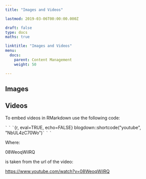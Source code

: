 ```yaml
---
title: "Images and Videos"

lastmod: 2019-03-06T00:00:00.000Z

draft: false
type: docs
maths: true	

linktitle: "Images and Videos"
menu:
  docs:
    parent: Content Management
    weight: 50

---
```


## Images

## Videos

To embed videos in RMarkdown use the following code:



`` ` `` `` ` `` `` ` ``{r, eval=TRUE, echo=FALSE}
blogdown::shortcode("youtube", "NbUL4zC70Wo")`` ` `` `` ` `` `` ` ``


Where:

08WeoqWilRQ

is taken from the url of the video:

https://www.youtube.com/watch?v=08WeoqWilRQ
